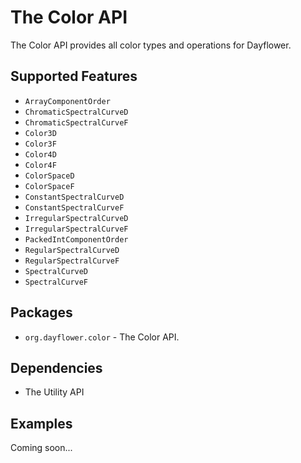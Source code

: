 The Color API
=============
The Color API provides all color types and operations for Dayflower.

Supported Features
------------------
* `ArrayComponentOrder`
* `ChromaticSpectralCurveD`
* `ChromaticSpectralCurveF`
* `Color3D`
* `Color3F`
* `Color4D`
* `Color4F`
* `ColorSpaceD`
* `ColorSpaceF`
* `ConstantSpectralCurveD`
* `ConstantSpectralCurveF`
* `IrregularSpectralCurveD`
* `IrregularSpectralCurveF`
* `PackedIntComponentOrder`
* `RegularSpectralCurveD`
* `RegularSpectralCurveF`
* `SpectralCurveD`
* `SpectralCurveF`

Packages
--------
* `org.dayflower.color` - The Color API.

Dependencies
------------
* The Utility API

Examples
--------
Coming soon...